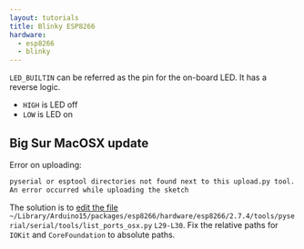 ```yaml
---
layout: tutorials
title: Blinky ESP8266
hardware:
  - esp8266
  - blinky
---
```


`LED_BUILTIN` can be referred as the pin for the on-board LED. It has a reverse logic.

- `HIGH` is LED off
- `LOW` is LED on

## Big Sur MacOSX update

Error on uploading:

```sh
pyserial or esptool directories not found next to this upload.py tool.
An error occurred while uploading the sketch
```

The solution is to [edit the file](https://forum.arduino.cc/index.php?topic=702144.msg4793318#msg4793318) `~/Library/Arduino15/packages/esp8266/hardware/esp8266/2.7.4/tools/pyserial/serial/tools/list_ports_osx.py` `L29-L30`. Fix the relative paths for `IOKit` and `CoreFoundation` to absolute paths.
